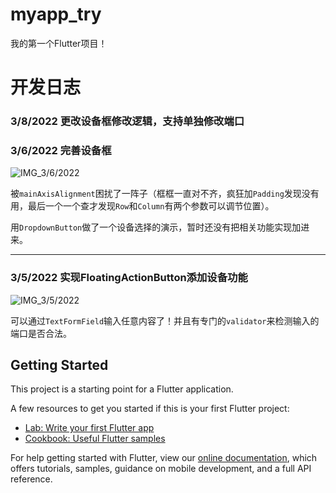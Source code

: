 # myapp_try

我的第一个Flutter项目！

# 开发日志

### 3/8/2022 更改设备框修改逻辑，支持单独修改端口

### 3/6/2022 完善设备框

![IMG_3/6/2022](https://ferost-myphotos.oss-cn-shenzhen.aliyuncs.com/%E5%B1%8F%E5%B9%95%E6%88%AA%E5%9B%BE%202022-03-07%20140434.jpg)

被`mainAxisAlignment`困扰了一阵子（框框一直对不齐，疯狂加`Padding`发现没有用，最后一个一个查才发现`Row`和`Column`有两个参数可以调节位置）。

用`DropdownButton`做了一个设备选择的演示，暂时还没有把相关功能实现加进来。

------

### 3/5/2022 实现FloatingActionButton添加设备功能

![IMG_3/5/2022](https://ferost-myphotos.oss-cn-shenzhen.aliyuncs.com/%E5%B1%8F%E5%B9%95%E6%88%AA%E5%9B%BE%202022-03-07%20135950.jpg)

可以通过`TextFormField`输入任意内容了！并且有专门的`validator`来检测输入的端口是否合法。

## Getting Started

This project is a starting point for a Flutter application.

A few resources to get you started if this is your first Flutter project:

- [Lab: Write your first Flutter app](https://flutter.dev/docs/get-started/codelab)
- [Cookbook: Useful Flutter samples](https://flutter.dev/docs/cookbook)

For help getting started with Flutter, view our
[online documentation](https://flutter.dev/docs), which offers tutorials,
samples, guidance on mobile development, and a full API reference.
